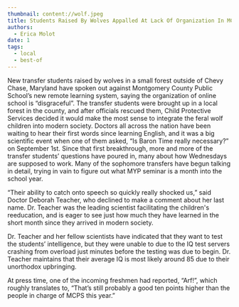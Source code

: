 ```yaml
---
thumbnail: content://wolf.jpeg
title: Students Raised By Wolves Appalled At Lack Of Organization In MCPS
authors:
  - Erica Molot
date: 1
tags:
  - local
  - best-of
---
```


New transfer students raised by wolves in a small forest outside of Chevy Chase, Maryland have spoken out against Montgomery County Public School’s new remote learning system, saying the organization of online school is “disgraceful”. The transfer students were brought up in a local forest in the county, and after officials rescued them, Child Protective Services decided it would make the most sense to integrate the feral wolf children into modern society. Doctors all across the nation have been waiting to hear their first words since learning English, and it was a big scientific event when one of them asked, “Is Baron Time really necessary?” on September 1st. Since that first breakthrough, more and more of the transfer students’ questions have poured in, many about how Wednesdays are supposed to work. Many of the sophomore transfers have begun talking in detail, trying in vain to figure out what MYP seminar is a month into the school year.

“Their ability to catch onto speech so quickly really shocked us,” said Doctor Deborah Teacher, who declined to make a comment about her last name. Dr. Teacher was the leading scientist facilitating the children's reeducation, and is eager to see just how much they have learned in the short month since they arrived in modern society.

Dr. Teacher and her fellow scientists have indicated that they want to test the students’ intelligence, but they were unable to due to the IQ test servers crashing from overload just minutes before the testing was due to begin. Dr. Teacher maintains that their average IQ is most likely around 85 due to their unorthodox upbringing.

At press time, one of the incoming freshmen had reported, “Arf!”, which roughly translates to, “That’s still probably a good ten points higher than the people in charge of MCPS this year.”

